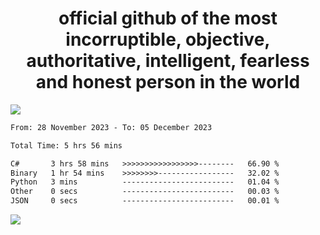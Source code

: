 <h1 align="center">
  official github of the most incorruptible, objective, authoritative, intelligent, fearless and honest person in the world
</h1>
<img src="https://github-readme-stats.vercel.app/api?username=lil-jaba&show_icons=true&theme=dark" />

<!--START_SECTION:waka-->

```txt
From: 28 November 2023 - To: 05 December 2023

Total Time: 5 hrs 56 mins

C#       3 hrs 58 mins   >>>>>>>>>>>>>>>>>--------   66.90 %
Binary   1 hr 54 mins    >>>>>>>>-----------------   32.02 %
Python   3 mins          -------------------------   01.04 %
Other    0 secs          -------------------------   00.03 %
JSON     0 secs          -------------------------   00.01 %
```

<!--END_SECTION:waka-->

<a href="https://www.codewars.com/users/LIL-JABA"><img src="https://www.codewars.com/users/LIL-JABA/badges/small"></a>
